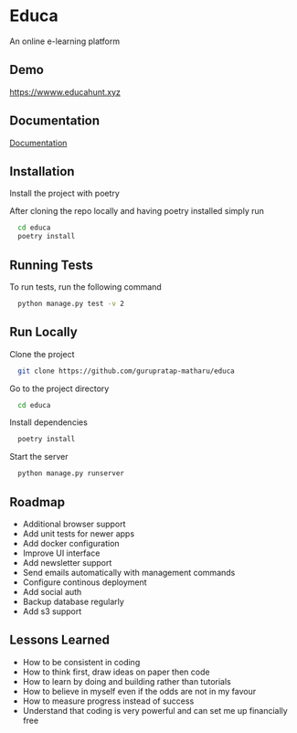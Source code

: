 # Educa

An online e-learning platform

## Demo

https://wwww.educahunt.xyz

## Documentation

[Documentation](https://gurupratap-matharu.github.io/educa/)

## Installation

Install the project with poetry

After cloning the repo locally and having poetry installed simply run

```bash
  cd educa
  poetry install
```

## Running Tests

To run tests, run the following command

```bash
  python manage.py test -v 2
```

## Run Locally

Clone the project

```bash
  git clone https://github.com/gurupratap-matharu/educa
```

Go to the project directory

```bash
  cd educa
```

Install dependencies

```bash
  poetry install
```

Start the server

```bash
  python manage.py runserver
```

## Roadmap

- Additional browser support
- Add unit tests for newer apps
- Add docker configuration
- Improve UI interface
- Add newsletter support
- Send emails automatically with management commands
- Configure continous deployment
- Add social auth
- Backup database regularly
- Add s3 support

## Lessons Learned

- How to be consistent in coding
- How to think first, draw ideas on paper then code
- How to learn by doing and building rather than tutorials
- How to believe in myself even if the odds are not in my favour
- How to measure progress instead of success
- Understand that coding is very powerful and can set me up financially free
